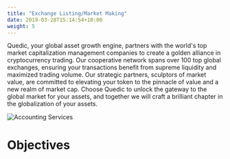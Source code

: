 ```yaml
---
title: "Exchange Listing/Market Making"
date: 2019-03-28T15:14:54+10:00
weight: 5
---
```


Quedic, your global asset growth engine, partners with the world's top market capitalization management companies to create a golden alliance in cryptocurrency trading. Our cooperative network spans over 100 top global exchanges, ensuring your transactions benefit from supreme liquidity and maximized trading volume. Our strategic partners, sculptors of market value, are committed to elevating your token to the pinnacle of value and a new realm of market cap. Choose Quedic to unlock the gateway to the global market for your assets, and together we will craft a brilliant chapter in the globalization of your assets.

![Accounting Services](/images/austin-distel-nGc5RT2HmF0-unsplash.jpg)

# Objectives


